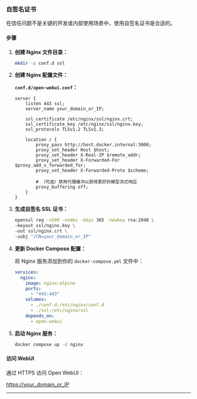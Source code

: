 ### 自签名证书


在信任问题不是关键的开发或内部使用场景中，使用自签名证书是合适的。

#### 步骤

1. **创建 Nginx 文件目录：**

    ```bash
    mkdir -p conf.d ssl
    ```

2. **创建 Nginx 配置文件：**

    **`conf.d/open-webui.conf`：**

    ```nginx
    server {
        listen 443 ssl;
        server_name your_domain_or_IP;

        ssl_certificate /etc/nginx/ssl/nginx.crt;
        ssl_certificate_key /etc/nginx/ssl/nginx.key;
        ssl_protocols TLSv1.2 TLSv1.3;

        location / {
            proxy_pass http://host.docker.internal:3000;
            proxy_set_header Host $host;
            proxy_set_header X-Real-IP $remote_addr;
            proxy_set_header X-Forwarded-For $proxy_add_x_forwarded_for;
            proxy_set_header X-Forwarded-Proto $scheme;

            # （可选）禁用代理缓冲以获得更好的模型流式响应
            proxy_buffering off;
        }
    }
    ```

3. **生成自签名 SSL 证书：**

    ```bash
    openssl req -x509 -nodes -days 365 -newkey rsa:2048 \
    -keyout ssl/nginx.key \
    -out ssl/nginx.crt \
    -subj "/CN=your_domain_or_IP"
    ```

4. **更新 Docker Compose 配置：**

    将 Nginx 服务添加到你的 `docker-compose.yml` 文件中：

    ```yaml
    services:
      nginx:
        image: nginx:alpine
        ports:
          - "443:443"
        volumes:
          - ./conf.d:/etc/nginx/conf.d
          - ./ssl:/etc/nginx/ssl
        depends_on:
          - open-webui
    ```

5. **启动 Nginx 服务：**

    ```bash
    docker compose up -d nginx
    ```

#### 访问 WebUI

通过 HTTPS 访问 Open WebUI：

[https://your_domain_or_IP](https://your_domain_or_IP)

---
